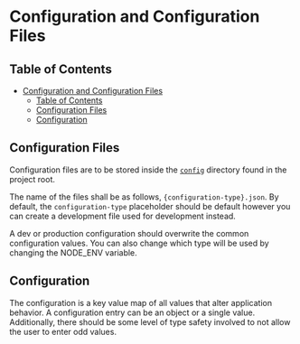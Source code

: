 # Configuration and Configuration Files

## Table of Contents

<!-- TOC -->
* [Configuration and Configuration Files](#configuration-and-configuration-files)
  * [Table of Contents](#table-of-contents)
  * [Configuration Files](#configuration-files)
  * [Configuration](#configuration)
<!-- TOC -->

## Configuration Files

Configuration files are to be stored inside the [`config`](/config) directory found in the project root.

The name of the files shall be as follows, `{configuration-type}.json`. By default, the `configuration-type` placeholder
should be default however you can create a development file used for development instead.

A dev or production configuration should overwrite the common configuration values. You can also change which type will
be used by changing the NODE_ENV variable.

## Configuration

The configuration is a key value map of all values that alter application behavior.
A configuration entry can be an object or a single value. Additionally, there should be some level of type safety
involved to not allow the user to enter odd values.